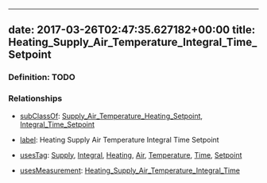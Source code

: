 
---
date: 2017-03-26T02:47:35.627182+00:00
title: Heating_Supply_Air_Temperature_Integral_Time_Setpoint
---
### Definition: TODO

### Relationships

* [subClassOf](http://www.w3.org/2000/01/rdf-schema#subClassOf): [Supply_Air_Temperature_Heating_Setpoint](https://brickschema.org/schema/1.0/Brick#Supply_Air_Temperature_Heating_Setpoint), [Integral_Time_Setpoint](https://brickschema.org/schema/1.0/Brick#Integral_Time_Setpoint)

* [label](http://www.w3.org/2000/01/rdf-schema#label): Heating Supply Air Temperature Integral Time Setpoint

* [usesTag](https://brickschema.org/schema/1.0/BrickFrame#usesTag): [Supply](https://brickschema.org/schema/1.0/BrickTag#Supply), [Integral](https://brickschema.org/schema/1.0/BrickTag#Integral), [Heating](https://brickschema.org/schema/1.0/BrickTag#Heating), [Air](https://brickschema.org/schema/1.0/BrickTag#Air), [Temperature](https://brickschema.org/schema/1.0/BrickTag#Temperature), [Time](https://brickschema.org/schema/1.0/BrickTag#Time), [Setpoint](https://brickschema.org/schema/1.0/BrickTag#Setpoint)

* [usesMeasurement](https://brickschema.org/schema/1.0/BrickFrame#usesMeasurement): [Heating_Supply_Air_Temperature_Integral_Time](https://brickschema.org/schema/1.0/Brick#Heating_Supply_Air_Temperature_Integral_Time)
